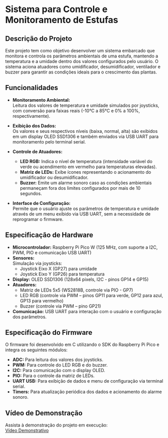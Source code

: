 # Sistema para Controle e Monitoramento de Estufas

## Descrição do Projeto

Este projeto tem como objetivo desenvolver um sistema embarcado que monitora e controla os parâmetros ambientais de uma estufa, mantendo a temperatura e a umidade dentro dos valores configurados pelo usuário. O sistema aciona atuadores como umidificador, desumidificador, ventilador e buzzer para garantir as condições ideais para o crescimento das plantas.

## Funcionalidades

- **Monitoramento Ambiental:**  
  Leitura dos valores de temperatura e umidade simulados por joysticks, com conversão para faixas reais (-10°C a 85°C e 0% a 100%, respectivamente).

- **Exibição dos Dados:**  
  Os valores e seus respectivos níveis (baixa, normal, alta) são exibidos em um display OLED SSD1306 e também enviados via USB UART para monitoramento pelo terminal serial.

- **Controle de Atuadores:**  
  - **LED RGB:** Indica o nível de temperatura (intensidade variável do verde ou acendimento em vermelho para temperaturas elevadas).  
  - **Matriz de LEDs:** Exibe ícones representando o acionamento do umidificador ou desumidificador.  
  - **Buzzer:** Emite um alarme sonoro caso as condições ambientais permaneçam fora dos limites configurados por mais de 10 segundos.

- **Interface de Configuração:**  
  Permite que o usuário ajuste os parâmetros de temperatura e umidade através de um menu exibido via USB UART, sem a necessidade de reprogramar o firmware.

## Especificação de Hardware

- **Microcontrolador:** Raspberry Pi Pico W (125 MHz, com suporte a I2C, PWM, PIO e comunicação USB UART)
- **Sensores:**  
  Simulação via joysticks:
  - Joystick Eixo X (GP27) para umidade
  - Joystick Eixo Y (GP26) para temperatura
- **Display:** OLED SSD1306 (128x64 pixels, I2C - pinos GP14 e GP15)
- **Atuadores:**  
  - Matriz de LEDs 5x5 (WS2818B, controle via PIO - GP7)
  - LED RGB (controle via PWM – pinos GP11 para verde, GP12 para azul, GP13 para vermelho)
  - Buzzer (controle via PWM – pino GP21)
- **Comunicação:** USB UART para interação com o usuário e configuração dos parâmetros.

## Especificação do Firmware

O firmware foi desenvolvido em C utilizando o SDK do Raspberry Pi Pico e integra os seguintes módulos:

- **ADC:** Para leitura dos valores dos joysticks.
- **PWM:** Para controle do LED RGB e do buzzer.
- **I2C:** Para comunicação com o display OLED.
- **PIO:** Para o controle da matriz de LEDs.
- **UART USB:** Para exibição de dados e menu de configuração via terminal serial.
- **Timers:** Para atualização periódica dos dados e acionamento do alarme sonoro.


## Vídeo de Demonstração
Assista à demonstração do projeto em execução:  
[Vídeo Demonstrativo](https://youtu.be/slr7jHzEJRI)
